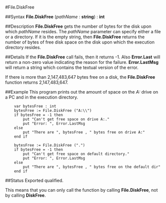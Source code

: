 
#File.DiskFree

##Syntax
**File.DiskFree** (_pathName_ : **string**) : **int**


##Description
**File.DiskFree** gets the number of bytes for the disk upon which _pathName_ resides. The _pathName_ parameter can specify either a file or a directory. If it is the empty string, then **File.DiskFree** returns the number of bytes of free disk space on the disk upon which the execution directory resides.


##Details
If the **File.DiskFree** call fails, then it returns -1. Also **Error.Last** will return a non-zero value indicating the reason for the failure. **Error.LastMsg** will return a string which contains the textual version of the error.

If there is more than 2,147,483,647 bytes free on a disk, the **File.DiskFree** function returns 2,147,483,647.


##Example
This program prints out the amount of space on the _A:_ drive on a PC and in the execution directory.



        var bytesFree : int
        bytesFree := File.DiskFree ("A:\\")
        if bytesFree = -1 then
            put "Can't get free space on drive A:."
            put "Error: ", Error.LastMsg
        else
            put "There are ", bytesFree , " bytes free on drive A:" 
        end if
        
        bytesFree := File.DiskFree (".")
        if bytesFree = -1 then
            put "Can't get free space on default directory."
            put "Error: ", Error.LastMsg
        else
            put "There are ", bytesFree , " bytes free on the default dir" 
        end if
##Status
Exported qualified.

This means that you can only call the function by calling **File.DiskFree**, not by calling **DiskFree**.

